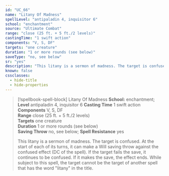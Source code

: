 ```yaml
---
id: "UC_66"
name: "Litany Of Madness"
spellLevel: "antipaladin 4, inquisitor 6"
school: "enchantment"
source: "Ultimate Combat"
range: "close (25 ft. + 5 ft./2 levels)"
castingTime: "1 swift action"
components: "V, S, DF"
targets: "one creature"
duration: "1 or more rounds (see below)"
saveType: "no, see below"
sr: "yes"
description: "This litany is a sermon of madness. The target is confused. At the start of each of its turns, it can make a Will saving throw against the confused effect (DC of the spell). If the target fails the save, it continues to be confused. If it makes the save, the effect ends.  While subject to this spell, the target cannot be the target of another spell that has the word \"litany\" in the title."
known: false
cssclasses:
  - hide-title
  - hide-properties
---
```


> [!spellbook-spell-block] Litany Of Madness
> **School:** enchantment; **Level** antipaladin 4, inquisitor 6
> **Casting Time** 1 swift action  
> **Components** V, S, DF  
> **Range** close (25 ft. + 5 ft./2 levels)  
> **Targets** one creature  
> **Duration** 1 or more rounds (see below)  
> **Saving Throw** no, see below; **Spell Resistance** yes
> 
> This litany is a sermon of madness. The target is confused. At the start of each of its turns, it can make a Will saving throw against the confused effect (DC of the spell). If the target fails the save, it continues to be confused. If it makes the save, the effect ends.  While subject to this spell, the target cannot be the target of another spell that has the word "litany" in the title.